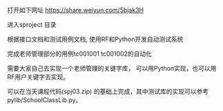 打开如下网址 https://share.weiyun.com/5bjak3H

进入sproject 目录

根据接口文档和测试用例文档, 使用RF和Python开发自动测试系统

完成老师管理部分的用例tc001001 tc001002的自动化 


需要大家自己去实现一个老师管理的关键字库， 可以用Python实现，也可以用 RF用户关键字去实现。



可以在当天课程代码(spj03.zip) 的基础上完成，其中测试库的实现可以参考pylib/SchoolClassLib.py。
